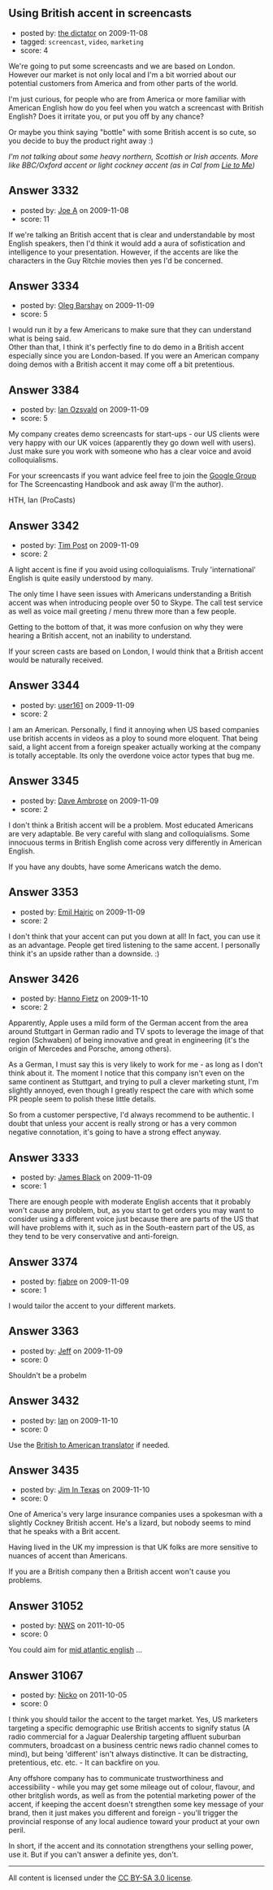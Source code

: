 ## Using British accent in screencasts

- posted by: [the dictator](https://stackexchange.com/users/-1/473-the-dictator) on 2009-11-08
- tagged: `screencast`, `video`, `marketing`
- score: 4

We're going to put some screencasts and we are based on London. However our market is not only local and I'm a bit worried about our potential customers from America and from other parts of the world.

I'm just curious, for people who are from America or more familiar with American English how do you feel when you watch a screencast with British English? Does it irritate you, or put you off by any chance? 

Or maybe you think saying "bottle" with some British accent is so cute, so you decide to buy the product right away :)

*I'm not talking about some heavy northern, Scottish or Irish accents. More like BBC/Oxford accent or light cockney accent (as in Cal from [Lie to Me][1])*


  [1]: http://en.wikipedia.org/wiki/Lie_to_Me


## Answer 3332

- posted by: [Joe A](https://stackexchange.com/users/-1/60-joe-a) on 2009-11-08
- score: 11

If we're talking an British accent that is clear and understandable by most English speakers, then I'd think it would add a aura of sofistication and intelligence to your presentation. However, if the accents are like the characters in the Guy Ritchie movies then yes I'd be concerned.


## Answer 3334

- posted by: [Oleg Barshay](https://stackexchange.com/users/-1/1098-oleg-barshay) on 2009-11-09
- score: 5

I would run it by a few Americans to make sure that they can understand what is being said.  
Other than that, I think it's perfectly fine to do demo in a British accent especially since you are London-based.  If you were an American company doing demos with a British accent it may come off a bit pretentious.



## Answer 3384

- posted by: [Ian Ozsvald](https://stackexchange.com/users/-1/1419-ian-ozsvald) on 2009-11-09
- score: 5

<p>My company creates demo screencasts for start-ups - our US clients were very happy with our UK voices (apparently they go down well with users).  Just make sure you work with someone who has a clear voice and avoid colloquialisms.</p>

<p>For your screencasts if you want advice feel free to join the <a href="http://groups.google.com/group/thescreencastinghandbook" rel="nofollow">Google Group</a> for The Screencasting Handbook and ask away (I'm the author).  </p>

<p>HTH,
Ian (ProCasts)</p>



## Answer 3342

- posted by: [Tim Post](https://stackexchange.com/users/-1/1343-tim-post) on 2009-11-09
- score: 2

A light accent is fine if you avoid using colloquialisms. Truly 'international' English is quite easily understood by many.

The only time I have seen issues with Americans understanding a British accent was when introducing people over 50 to Skype. The call test service as well as voice mail greeting / menu threw more than a few people.

Getting to the bottom of that, it was more confusion on why they were hearing a British accent, not an inability to understand.

If your screen casts are based on London, I would think that a British accent would be naturally received. 


## Answer 3344

- posted by: [user161](https://stackexchange.com/users/-1/161-user161) on 2009-11-09
- score: 2

I am an American.  Personally, I find it annoying when US based companies use british accents in videos as a ploy to sound more eloquent.  That being said, a light accent from a foreign speaker actually working at the company is totally acceptable.  Its only the overdone voice actor types that bug me.


## Answer 3345

- posted by: [Dave Ambrose](https://stackexchange.com/users/-1/1394-dave-ambrose) on 2009-11-09
- score: 2

I don't think a British accent will be a problem. Most educated Americans are very adaptable. Be very careful with slang and colloquialisms. Some innocuous terms in British English come across very differently in American English. 

If you have any doubts, have some Americans watch the demo.




## Answer 3353

- posted by: [Emil Hajric](https://stackexchange.com/users/-1/328-emil-hajric) on 2009-11-09
- score: 2

I don't think that your accent can put you down at all! In fact, you can use it as an advantage. People get tired listening to the same accent. I personally think it's an upside rather than a downside. :) 


## Answer 3426

- posted by: [Hanno Fietz](https://stackexchange.com/users/-1/862-hanno-fietz) on 2009-11-10
- score: 2

Apparently, Apple uses a mild form of the German accent from the area around Stuttgart in German radio and TV spots to leverage the image of that region (Schwaben) of being innovative and great in engineering (it's the origin of Mercedes and Porsche, among others).

As a German, I must say this is very likely to work for me - as long as I don't think about it. The moment I notice that this company isn't even on the same continent as Stuttgart, and trying to pull a clever marketing stunt, I'm slightly annoyed, even though I greatly respect the care with which some PR people seem to polish these little details.

So from a customer perspective, I'd always recommend to be authentic. I doubt that unless your accent is really strong or has a very common negative connotation, it's going to have a strong effect anyway.


## Answer 3333

- posted by: [James Black](https://stackexchange.com/users/-1/1074-james-black) on 2009-11-09
- score: 1

There are enough people with moderate English accents that it probably won't cause any problem, but, as you start to get orders you may want to consider using a different voice just because there are parts of the US that will have problems with it, such as in the South-eastern part of the US, as they tend to be very conservative and anti-foreign.




## Answer 3374

- posted by: [fjabre](https://stackexchange.com/users/-1/1413-fjabre) on 2009-11-09
- score: 1

I would tailor the accent to your different markets.






## Answer 3363

- posted by: [Jeff](https://stackexchange.com/users/-1/876-jeff) on 2009-11-09
- score: 0

Shouldn't be a probelm


## Answer 3432

- posted by: [Ian](https://stackexchange.com/users/-1/1110-ian) on 2009-11-10
- score: 0

<p>Use the <a href="http://www.translatebritish.com/index.php" rel="nofollow">British to American translator</a> if needed.</p>



## Answer 3435

- posted by: [Jim In Texas](https://stackexchange.com/users/-1/885-jim-in-texas) on 2009-11-10
- score: 0

One of America's very large insurance companies uses a spokesman with a slightly Cockney British accent.  He's a lizard, but nobody seems to mind that he speaks with a Brit accent.

Having lived in the UK my impression is that UK folks are more sensitive to nuances of accent than Americans.  

If you are a British company then a British accent won't cause you problems.  


## Answer 31052

- posted by: [NWS](https://stackexchange.com/users/-1/13685-nws) on 2011-10-05
- score: 0

<p>You could aim for <a href="http://en.wikipedia.org/wiki/Mid-Atlantic_English" rel="nofollow">mid atlantic english</a> ... </p>



## Answer 31067

- posted by: [Nicko](https://stackexchange.com/users/-1/7870-nicko) on 2011-10-05
- score: 0

I think you should tailor the accent to the target market.  Yes, US marketers targeting a specific demographic use British accents to signify status (A radio commercial for a Jaguar Dealership targeting affluent suburban commuters, broadcast on a business centric news radio channel comes to mind), but being 'different' isn't always distinctive.  It can be distracting, pretentious, etc. etc. - It can backfire on you.

Any offshore company has to communicate trustworthiness and accessibility - while you may get some mileage out of colour, flavour, and other britglish words, as well as from the potential marketing power of the accent, if keeping the accent doesn't strengthen some key message of your brand, then it just makes you different and foreign - you'll trigger the provincial response of any local audience toward your product at your own peril.

In short, if the accent and its connotation strengthens your selling power, use it.  But if you can't answer a definite yes, don't.



---

All content is licensed under the [CC BY-SA 3.0 license](https://creativecommons.org/licenses/by-sa/3.0/).

